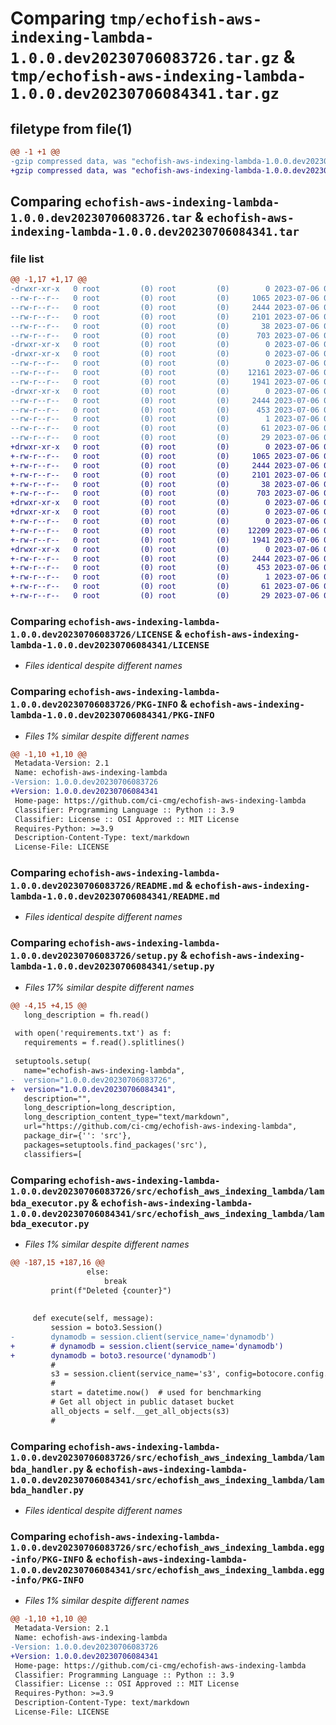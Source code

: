 # Comparing `tmp/echofish-aws-indexing-lambda-1.0.0.dev20230706083726.tar.gz` & `tmp/echofish-aws-indexing-lambda-1.0.0.dev20230706084341.tar.gz`

## filetype from file(1)

```diff
@@ -1 +1 @@
-gzip compressed data, was "echofish-aws-indexing-lambda-1.0.0.dev20230706083726.tar", last modified: Thu Jul  6 08:38:06 2023, max compression
+gzip compressed data, was "echofish-aws-indexing-lambda-1.0.0.dev20230706084341.tar", last modified: Thu Jul  6 08:44:22 2023, max compression
```

## Comparing `echofish-aws-indexing-lambda-1.0.0.dev20230706083726.tar` & `echofish-aws-indexing-lambda-1.0.0.dev20230706084341.tar`

### file list

```diff
@@ -1,17 +1,17 @@
-drwxr-xr-x   0 root         (0) root         (0)        0 2023-07-06 08:38:06.620537 echofish-aws-indexing-lambda-1.0.0.dev20230706083726/
--rw-r--r--   0 root         (0) root         (0)     1065 2023-07-06 08:37:21.000000 echofish-aws-indexing-lambda-1.0.0.dev20230706083726/LICENSE
--rw-r--r--   0 root         (0) root         (0)     2444 2023-07-06 08:38:06.620537 echofish-aws-indexing-lambda-1.0.0.dev20230706083726/PKG-INFO
--rw-r--r--   0 root         (0) root         (0)     2101 2023-07-06 08:37:21.000000 echofish-aws-indexing-lambda-1.0.0.dev20230706083726/README.md
--rw-r--r--   0 root         (0) root         (0)       38 2023-07-06 08:38:06.620537 echofish-aws-indexing-lambda-1.0.0.dev20230706083726/setup.cfg
--rw-r--r--   0 root         (0) root         (0)      703 2023-07-06 08:38:03.000000 echofish-aws-indexing-lambda-1.0.0.dev20230706083726/setup.py
-drwxr-xr-x   0 root         (0) root         (0)        0 2023-07-06 08:38:06.616537 echofish-aws-indexing-lambda-1.0.0.dev20230706083726/src/
-drwxr-xr-x   0 root         (0) root         (0)        0 2023-07-06 08:38:06.616537 echofish-aws-indexing-lambda-1.0.0.dev20230706083726/src/echofish_aws_indexing_lambda/
--rw-r--r--   0 root         (0) root         (0)        0 2023-07-06 08:37:21.000000 echofish-aws-indexing-lambda-1.0.0.dev20230706083726/src/echofish_aws_indexing_lambda/__init__.py
--rw-r--r--   0 root         (0) root         (0)    12161 2023-07-06 08:37:21.000000 echofish-aws-indexing-lambda-1.0.0.dev20230706083726/src/echofish_aws_indexing_lambda/lambda_executor.py
--rw-r--r--   0 root         (0) root         (0)     1941 2023-07-06 08:37:21.000000 echofish-aws-indexing-lambda-1.0.0.dev20230706083726/src/echofish_aws_indexing_lambda/lambda_handler.py
-drwxr-xr-x   0 root         (0) root         (0)        0 2023-07-06 08:38:06.620537 echofish-aws-indexing-lambda-1.0.0.dev20230706083726/src/echofish_aws_indexing_lambda.egg-info/
--rw-r--r--   0 root         (0) root         (0)     2444 2023-07-06 08:38:06.000000 echofish-aws-indexing-lambda-1.0.0.dev20230706083726/src/echofish_aws_indexing_lambda.egg-info/PKG-INFO
--rw-r--r--   0 root         (0) root         (0)      453 2023-07-06 08:38:06.000000 echofish-aws-indexing-lambda-1.0.0.dev20230706083726/src/echofish_aws_indexing_lambda.egg-info/SOURCES.txt
--rw-r--r--   0 root         (0) root         (0)        1 2023-07-06 08:38:06.000000 echofish-aws-indexing-lambda-1.0.0.dev20230706083726/src/echofish_aws_indexing_lambda.egg-info/dependency_links.txt
--rw-r--r--   0 root         (0) root         (0)       61 2023-07-06 08:38:06.000000 echofish-aws-indexing-lambda-1.0.0.dev20230706083726/src/echofish_aws_indexing_lambda.egg-info/requires.txt
--rw-r--r--   0 root         (0) root         (0)       29 2023-07-06 08:38:06.000000 echofish-aws-indexing-lambda-1.0.0.dev20230706083726/src/echofish_aws_indexing_lambda.egg-info/top_level.txt
+drwxr-xr-x   0 root         (0) root         (0)        0 2023-07-06 08:44:22.863196 echofish-aws-indexing-lambda-1.0.0.dev20230706084341/
+-rw-r--r--   0 root         (0) root         (0)     1065 2023-07-06 08:43:37.000000 echofish-aws-indexing-lambda-1.0.0.dev20230706084341/LICENSE
+-rw-r--r--   0 root         (0) root         (0)     2444 2023-07-06 08:44:22.863196 echofish-aws-indexing-lambda-1.0.0.dev20230706084341/PKG-INFO
+-rw-r--r--   0 root         (0) root         (0)     2101 2023-07-06 08:43:37.000000 echofish-aws-indexing-lambda-1.0.0.dev20230706084341/README.md
+-rw-r--r--   0 root         (0) root         (0)       38 2023-07-06 08:44:22.867195 echofish-aws-indexing-lambda-1.0.0.dev20230706084341/setup.cfg
+-rw-r--r--   0 root         (0) root         (0)      703 2023-07-06 08:44:19.000000 echofish-aws-indexing-lambda-1.0.0.dev20230706084341/setup.py
+drwxr-xr-x   0 root         (0) root         (0)        0 2023-07-06 08:44:22.863196 echofish-aws-indexing-lambda-1.0.0.dev20230706084341/src/
+drwxr-xr-x   0 root         (0) root         (0)        0 2023-07-06 08:44:22.863196 echofish-aws-indexing-lambda-1.0.0.dev20230706084341/src/echofish_aws_indexing_lambda/
+-rw-r--r--   0 root         (0) root         (0)        0 2023-07-06 08:43:37.000000 echofish-aws-indexing-lambda-1.0.0.dev20230706084341/src/echofish_aws_indexing_lambda/__init__.py
+-rw-r--r--   0 root         (0) root         (0)    12209 2023-07-06 08:43:37.000000 echofish-aws-indexing-lambda-1.0.0.dev20230706084341/src/echofish_aws_indexing_lambda/lambda_executor.py
+-rw-r--r--   0 root         (0) root         (0)     1941 2023-07-06 08:43:37.000000 echofish-aws-indexing-lambda-1.0.0.dev20230706084341/src/echofish_aws_indexing_lambda/lambda_handler.py
+drwxr-xr-x   0 root         (0) root         (0)        0 2023-07-06 08:44:22.863196 echofish-aws-indexing-lambda-1.0.0.dev20230706084341/src/echofish_aws_indexing_lambda.egg-info/
+-rw-r--r--   0 root         (0) root         (0)     2444 2023-07-06 08:44:22.000000 echofish-aws-indexing-lambda-1.0.0.dev20230706084341/src/echofish_aws_indexing_lambda.egg-info/PKG-INFO
+-rw-r--r--   0 root         (0) root         (0)      453 2023-07-06 08:44:22.000000 echofish-aws-indexing-lambda-1.0.0.dev20230706084341/src/echofish_aws_indexing_lambda.egg-info/SOURCES.txt
+-rw-r--r--   0 root         (0) root         (0)        1 2023-07-06 08:44:22.000000 echofish-aws-indexing-lambda-1.0.0.dev20230706084341/src/echofish_aws_indexing_lambda.egg-info/dependency_links.txt
+-rw-r--r--   0 root         (0) root         (0)       61 2023-07-06 08:44:22.000000 echofish-aws-indexing-lambda-1.0.0.dev20230706084341/src/echofish_aws_indexing_lambda.egg-info/requires.txt
+-rw-r--r--   0 root         (0) root         (0)       29 2023-07-06 08:44:22.000000 echofish-aws-indexing-lambda-1.0.0.dev20230706084341/src/echofish_aws_indexing_lambda.egg-info/top_level.txt
```

### Comparing `echofish-aws-indexing-lambda-1.0.0.dev20230706083726/LICENSE` & `echofish-aws-indexing-lambda-1.0.0.dev20230706084341/LICENSE`

 * *Files identical despite different names*

### Comparing `echofish-aws-indexing-lambda-1.0.0.dev20230706083726/PKG-INFO` & `echofish-aws-indexing-lambda-1.0.0.dev20230706084341/PKG-INFO`

 * *Files 1% similar despite different names*

```diff
@@ -1,10 +1,10 @@
 Metadata-Version: 2.1
 Name: echofish-aws-indexing-lambda
-Version: 1.0.0.dev20230706083726
+Version: 1.0.0.dev20230706084341
 Home-page: https://github.com/ci-cmg/echofish-aws-indexing-lambda
 Classifier: Programming Language :: Python :: 3.9
 Classifier: License :: OSI Approved :: MIT License
 Requires-Python: >=3.9
 Description-Content-Type: text/markdown
 License-File: LICENSE
```

### Comparing `echofish-aws-indexing-lambda-1.0.0.dev20230706083726/README.md` & `echofish-aws-indexing-lambda-1.0.0.dev20230706084341/README.md`

 * *Files identical despite different names*

### Comparing `echofish-aws-indexing-lambda-1.0.0.dev20230706083726/setup.py` & `echofish-aws-indexing-lambda-1.0.0.dev20230706084341/setup.py`

 * *Files 17% similar despite different names*

```diff
@@ -4,15 +4,15 @@
   long_description = fh.read()
 
 with open('requirements.txt') as f:
   requirements = f.read().splitlines()
 
 setuptools.setup(
   name="echofish-aws-indexing-lambda",
-  version="1.0.0.dev20230706083726",
+  version="1.0.0.dev20230706084341",
   description="",
   long_description=long_description,
   long_description_content_type="text/markdown",
   url="https://github.com/ci-cmg/echofish-aws-indexing-lambda",
   package_dir={'': 'src'},
   packages=setuptools.find_packages('src'),
   classifiers=[
```

### Comparing `echofish-aws-indexing-lambda-1.0.0.dev20230706083726/src/echofish_aws_indexing_lambda/lambda_executor.py` & `echofish-aws-indexing-lambda-1.0.0.dev20230706084341/src/echofish_aws_indexing_lambda/lambda_executor.py`

 * *Files 1% similar despite different names*

```diff
@@ -187,15 +187,16 @@
                 else:
                     break
         print(f"Deleted {counter}")
 
 
     def execute(self, message):
         session = boto3.Session()
-        dynamodb = session.client(service_name='dynamodb')
+        # dynamodb = session.client(service_name='dynamodb')
+        dynamodb = boto3.resource('dynamodb')
         #
         s3 = session.client(service_name='s3', config=botocore.config.Config(max_pool_connections=self.max_pool_connections))
         #
         start = datetime.now()  # used for benchmarking
         # Get all object in public dataset bucket
         all_objects = self.__get_all_objects(s3)
         #
```

### Comparing `echofish-aws-indexing-lambda-1.0.0.dev20230706083726/src/echofish_aws_indexing_lambda/lambda_handler.py` & `echofish-aws-indexing-lambda-1.0.0.dev20230706084341/src/echofish_aws_indexing_lambda/lambda_handler.py`

 * *Files identical despite different names*

### Comparing `echofish-aws-indexing-lambda-1.0.0.dev20230706083726/src/echofish_aws_indexing_lambda.egg-info/PKG-INFO` & `echofish-aws-indexing-lambda-1.0.0.dev20230706084341/src/echofish_aws_indexing_lambda.egg-info/PKG-INFO`

 * *Files 1% similar despite different names*

```diff
@@ -1,10 +1,10 @@
 Metadata-Version: 2.1
 Name: echofish-aws-indexing-lambda
-Version: 1.0.0.dev20230706083726
+Version: 1.0.0.dev20230706084341
 Home-page: https://github.com/ci-cmg/echofish-aws-indexing-lambda
 Classifier: Programming Language :: Python :: 3.9
 Classifier: License :: OSI Approved :: MIT License
 Requires-Python: >=3.9
 Description-Content-Type: text/markdown
 License-File: LICENSE
```

